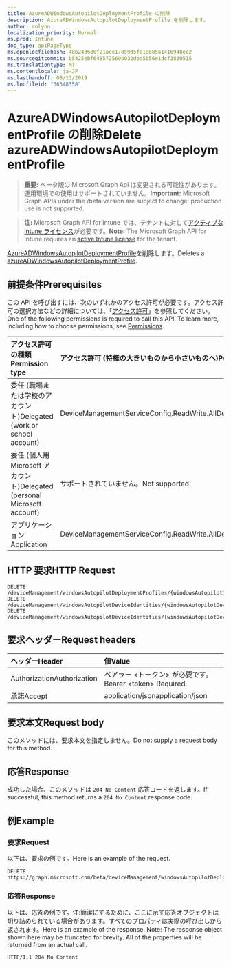 ```yaml
---
title: AzureADWindowsAutopilotDeploymentProfile の削除
description: AzureADWindowsAutopilotDeploymentProfile を削除します。
author: rolyon
localization_priority: Normal
ms.prod: Intune
doc_type: apiPageType
ms.openlocfilehash: 48b243680f21ace17859d5fc18885a1416948ee2
ms.sourcegitcommit: b5425ebf648572569b032ded5b56e1dcf3830515
ms.translationtype: MT
ms.contentlocale: ja-JP
ms.lasthandoff: 08/13/2019
ms.locfileid: "36348358"
---
```

# <a name="delete-azureadwindowsautopilotdeploymentprofile"></a><span data-ttu-id="6f446-103">AzureADWindowsAutopilotDeploymentProfile の削除</span><span class="sxs-lookup"><span data-stu-id="6f446-103">Delete azureADWindowsAutopilotDeploymentProfile</span></span>

> <span data-ttu-id="6f446-104">**重要:** ベータ版の Microsoft Graph Api は変更される可能性があります。運用環境での使用はサポートされていません。</span><span class="sxs-lookup"><span data-stu-id="6f446-104">**Important:** Microsoft Graph APIs under the /beta version are subject to change; production use is not supported.</span></span>

> <span data-ttu-id="6f446-105">**注:** Microsoft Graph API for Intune では、テナントに対して[アクティブな intune ライセンス](https://go.microsoft.com/fwlink/?linkid=839381)が必要です。</span><span class="sxs-lookup"><span data-stu-id="6f446-105">**Note:** The Microsoft Graph API for Intune requires an [active Intune license](https://go.microsoft.com/fwlink/?linkid=839381) for the tenant.</span></span>

<span data-ttu-id="6f446-106">[AzureADWindowsAutopilotDeploymentProfile](../resources/intune-enrollment-azureadwindowsautopilotdeploymentprofile.md)を削除します。</span><span class="sxs-lookup"><span data-stu-id="6f446-106">Deletes a [azureADWindowsAutopilotDeploymentProfile](../resources/intune-enrollment-azureadwindowsautopilotdeploymentprofile.md).</span></span>

## <a name="prerequisites"></a><span data-ttu-id="6f446-107">前提条件</span><span class="sxs-lookup"><span data-stu-id="6f446-107">Prerequisites</span></span>
<span data-ttu-id="6f446-p101">この API を呼び出すには、次のいずれかのアクセス許可が必要です。アクセス許可の選択方法などの詳細については、「[アクセス許可](/graph/permissions-reference)」を参照してください。</span><span class="sxs-lookup"><span data-stu-id="6f446-p101">One of the following permissions is required to call this API. To learn more, including how to choose permissions, see [Permissions](/graph/permissions-reference).</span></span>

|<span data-ttu-id="6f446-110">アクセス許可の種類</span><span class="sxs-lookup"><span data-stu-id="6f446-110">Permission type</span></span>|<span data-ttu-id="6f446-111">アクセス許可 (特権の大きいものから小さいものへ)</span><span class="sxs-lookup"><span data-stu-id="6f446-111">Permissions (from most to least privileged)</span></span>|
|:---|:---|
|<span data-ttu-id="6f446-112">委任 (職場または学校のアカウント)</span><span class="sxs-lookup"><span data-stu-id="6f446-112">Delegated (work or school account)</span></span>|<span data-ttu-id="6f446-113">DeviceManagementServiceConfig.ReadWrite.All</span><span class="sxs-lookup"><span data-stu-id="6f446-113">DeviceManagementServiceConfig.ReadWrite.All</span></span>|
|<span data-ttu-id="6f446-114">委任 (個人用 Microsoft アカウント)</span><span class="sxs-lookup"><span data-stu-id="6f446-114">Delegated (personal Microsoft account)</span></span>|<span data-ttu-id="6f446-115">サポートされていません。</span><span class="sxs-lookup"><span data-stu-id="6f446-115">Not supported.</span></span>|
|<span data-ttu-id="6f446-116">アプリケーション</span><span class="sxs-lookup"><span data-stu-id="6f446-116">Application</span></span>|<span data-ttu-id="6f446-117">DeviceManagementServiceConfig.ReadWrite.All</span><span class="sxs-lookup"><span data-stu-id="6f446-117">DeviceManagementServiceConfig.ReadWrite.All</span></span>|

## <a name="http-request"></a><span data-ttu-id="6f446-118">HTTP 要求</span><span class="sxs-lookup"><span data-stu-id="6f446-118">HTTP Request</span></span>
<!-- {
  "blockType": "ignored"
}
-->
``` http
DELETE /deviceManagement/windowsAutopilotDeploymentProfiles/{windowsAutopilotDeploymentProfileId}
DELETE /deviceManagement/windowsAutopilotDeviceIdentities/{windowsAutopilotDeviceIdentityId}/deploymentProfile
DELETE /deviceManagement/windowsAutopilotDeviceIdentities/{windowsAutopilotDeviceIdentityId}/intendedDeploymentProfile
```

## <a name="request-headers"></a><span data-ttu-id="6f446-119">要求ヘッダー</span><span class="sxs-lookup"><span data-stu-id="6f446-119">Request headers</span></span>
|<span data-ttu-id="6f446-120">ヘッダー</span><span class="sxs-lookup"><span data-stu-id="6f446-120">Header</span></span>|<span data-ttu-id="6f446-121">値</span><span class="sxs-lookup"><span data-stu-id="6f446-121">Value</span></span>|
|:---|:---|
|<span data-ttu-id="6f446-122">Authorization</span><span class="sxs-lookup"><span data-stu-id="6f446-122">Authorization</span></span>|<span data-ttu-id="6f446-123">ベアラー &lt;トークン&gt; が必要です。</span><span class="sxs-lookup"><span data-stu-id="6f446-123">Bearer &lt;token&gt; Required.</span></span>|
|<span data-ttu-id="6f446-124">承諾</span><span class="sxs-lookup"><span data-stu-id="6f446-124">Accept</span></span>|<span data-ttu-id="6f446-125">application/json</span><span class="sxs-lookup"><span data-stu-id="6f446-125">application/json</span></span>|

## <a name="request-body"></a><span data-ttu-id="6f446-126">要求本文</span><span class="sxs-lookup"><span data-stu-id="6f446-126">Request body</span></span>
<span data-ttu-id="6f446-127">このメソッドには、要求本文を指定しません。</span><span class="sxs-lookup"><span data-stu-id="6f446-127">Do not supply a request body for this method.</span></span>

## <a name="response"></a><span data-ttu-id="6f446-128">応答</span><span class="sxs-lookup"><span data-stu-id="6f446-128">Response</span></span>
<span data-ttu-id="6f446-129">成功した場合、このメソッドは `204 No Content` 応答コードを返します。</span><span class="sxs-lookup"><span data-stu-id="6f446-129">If successful, this method returns a `204 No Content` response code.</span></span>

## <a name="example"></a><span data-ttu-id="6f446-130">例</span><span class="sxs-lookup"><span data-stu-id="6f446-130">Example</span></span>

### <a name="request"></a><span data-ttu-id="6f446-131">要求</span><span class="sxs-lookup"><span data-stu-id="6f446-131">Request</span></span>
<span data-ttu-id="6f446-132">以下は、要求の例です。</span><span class="sxs-lookup"><span data-stu-id="6f446-132">Here is an example of the request.</span></span>
``` http
DELETE https://graph.microsoft.com/beta/deviceManagement/windowsAutopilotDeploymentProfiles/{windowsAutopilotDeploymentProfileId}
```

### <a name="response"></a><span data-ttu-id="6f446-133">応答</span><span class="sxs-lookup"><span data-stu-id="6f446-133">Response</span></span>
<span data-ttu-id="6f446-p102">以下は、応答の例です。注:簡潔にするために、ここに示す応答オブジェクトは切り詰められている場合があります。すべてのプロパティは実際の呼び出しから返されます。</span><span class="sxs-lookup"><span data-stu-id="6f446-p102">Here is an example of the response. Note: The response object shown here may be truncated for brevity. All of the properties will be returned from an actual call.</span></span>
``` http
HTTP/1.1 204 No Content
```






